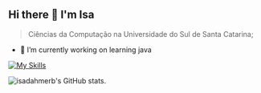 ## Hi there 👋 I'm Isa

 > Ciências da Computação na Universidade do Sul de Santa Catarina;

- 🔭 I’m currently working on learning java

[![My Skills](https://skillicons.dev/icons?i=java)](https://skillicons.dev)



![isadahmerb's GitHub stats](https://github-readme-stats.vercel.app/api?username=isadahmerb&show_icons=true&theme=midnight-purple).
